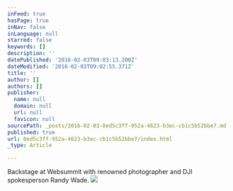```yaml
---
inFeed: true
hasPage: true
inNav: false
inLanguage: null
starred: false
keywords: []
description: ''
datePublished: '2016-02-03T09:03:13.200Z'
dateModified: '2016-02-03T09:02:55.371Z'
title: ''
author: []
authors: []
publisher:
  name: null
  domain: null
  url: null
  favicon: null
sourcePath: _posts/2016-02-03-8ed5c3ff-952a-4623-b3ec-cb1c5b52bbe7.md
published: true
url: 8ed5c3ff-952a-4623-b3ec-cb1c5b52bbe7/index.html
_type: Article

---
```

Backstage at Websummit with renowned photographer and DJI spokesperson Randy Wade. ![](https://the-grid-user-content.s3-us-west-2.amazonaws.com/02f2578f-6923-4e1e-b906-63a17acf0ac7.JPG)